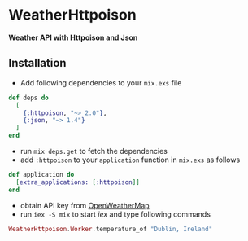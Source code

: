# WeatherHttpoison

**Weather API with Httpoison and Json**

## Installation


- Add following dependencies to your `mix.exs` file
      
```elixir
def deps do
  [
    {:httpoison, "~> 2.0"},
    {:json, "~> 1.4"}
  ]
end
```
    
- run `mix deps.get` to fetch the dependencies
- add `:httpoison` to your `application` function in `mix.exs` as follows   
    
```elixir
def application do
  [extra_applications: [:httpoison]]
end
```
     
- obtain API key from [OpenWeatherMap](https://openweathermap.org) 
- run `iex -S mix` to start *iex* and type following commands
```elixir
WeatherHttpoison.Worker.temperature_of "Dublin, Ireland"
```



